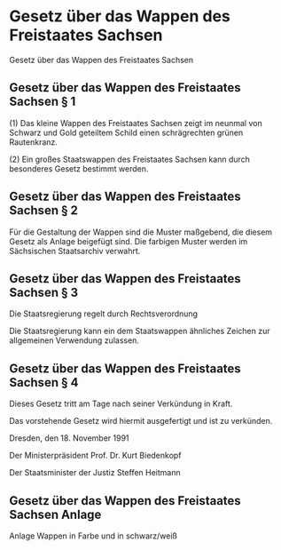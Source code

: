 # Gesetz über das Wappen des Freistaates Sachsen

Gesetz über das Wappen des Freistaates Sachsen

## Gesetz über das Wappen des Freistaates Sachsen § 1 

(1) Das kleine Wappen des Freistaates Sachsen zeigt im neunmal von Schwarz und Gold geteiltem Schild einen schrägrechten grünen Rautenkranz.

(2) Ein großes Staatswappen des Freistaates Sachsen kann durch besonderes Gesetz bestimmt werden.


## Gesetz über das Wappen des Freistaates Sachsen § 2 

Für die Gestaltung der Wappen sind die Muster maßgebend, die diesem Gesetz als Anlage beigefügt sind. Die farbigen Muster werden im Sächsischen Staatsarchiv verwahrt.


## Gesetz über das Wappen des Freistaates Sachsen § 3 

Die Staatsregierung regelt durch 
        Rechtsverordnung

Die Staatsregierung kann ein dem Staatswappen ähnliches Zeichen zur allgemeinen Verwendung zulassen.


## Gesetz über das Wappen des Freistaates Sachsen § 4 

Dieses Gesetz tritt am Tage nach seiner Verkündung in Kraft.

Das vorstehende Gesetz wird hiermit ausgefertigt und ist zu verkünden.

Dresden, den 18. November 1991

Der Ministerpräsident 
           Prof. Dr. Kurt Biedenkopf

Der Staatsminister der Justiz 
           Steffen Heitmann


## Gesetz über das Wappen des Freistaates Sachsen Anlage

Anlage Wappen in Farbe und in schwarz/weiß

